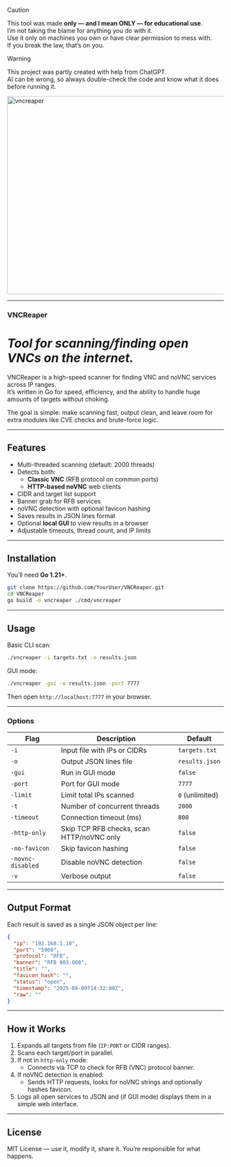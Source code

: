 > [!CAUTION]
> This tool was made **only — and I mean ONLY — for educational use**.  
> I’m not taking the blame for anything you do with it.  
> Use it only on machines you own or have clear permission to mess with.  
> If you break the law, that’s on you.

> [!WARNING]
> This project was partly created with help from ChatGPT.  
> AI can be wrong, so always double-check the code and know what it does before running it.

<img width="1280" height="460" alt="vncreaper" src="https://github.com/user-attachments/assets/45ae4c4c-6c08-4c1b-b018-7f58c1720810" />

---

### **VNCReaper**

# *Tool for scanning/finding open VNCs on the internet.*

VNCReaper is a high-speed scanner for finding VNC and noVNC services across IP ranges.  
It’s written in Go for speed, efficiency, and the ability to handle huge amounts of targets without choking.

The goal is simple: make scanning fast, output clean, and leave room for extra modules like CVE checks and brute-force logic.

---

## Features

- Multi-threaded scanning (default: 2000 threads)
- Detects both:
  - **Classic VNC** (RFB protocol on common ports)
  - **HTTP-based noVNC** web clients
- CIDR and target list support
- Banner grab for RFB services
- noVNC detection with optional favicon hashing
- Saves results in JSON lines format
- Optional **local GUI** to view results in a browser
- Adjustable timeouts, thread count, and IP limits

---

## Installation

You’ll need **Go 1.21+**.

```bash
git clone https://github.com/YourUser/VNCReaper.git
cd VNCReaper
go build -o vncreaper ./cmd/vncreaper
```

---

## Usage

Basic CLI scan:
```bash
./vncreaper -i targets.txt -o results.json
```

GUI mode:
```bash
./vncreaper -gui -o results.json -port 7777
```
Then open `http://localhost:7777` in your browser.

---

### Options

| Flag | Description | Default |
|------|-------------|---------|
| `-i` | Input file with IPs or CIDRs | `targets.txt` |
| `-o` | Output JSON lines file | `results.json` |
| `-gui` | Run in GUI mode | `false` |
| `-port` | Port for GUI mode | `7777` |
| `-limit` | Limit total IPs scanned | `0` (unlimited) |
| `-t` | Number of concurrent threads | `2000` |
| `-timeout` | Connection timeout (ms) | `800` |
| `-http-only` | Skip TCP RFB checks, scan HTTP/noVNC only | `false` |
| `-no-favicon` | Skip favicon hashing | `false` |
| `-novnc-disabled` | Disable noVNC detection | `false` |
| `-v` | Verbose output | `false` |

---

## Output Format

Each result is saved as a single JSON object per line:

```json
{
  "ip": "192.168.1.10",
  "port": "5900",
  "protocol": "RFB",
  "banner": "RFB 003.008",
  "title": "",
  "favicon_hash": "",
  "status": "open",
  "timestamp": "2025-08-09T14:32:00Z",
  "raw": ""
}
```

---

## How it Works

1. Expands all targets from file (`IP:PORT` or CIDR ranges).
2. Scans each target/port in parallel.
3. If not in `http-only` mode:
   - Connects via TCP to check for RFB (VNC) protocol banner.
4. If noVNC detection is enabled:
   - Sends HTTP requests, looks for noVNC strings and optionally hashes favicon.
5. Logs all open services to JSON and (if GUI mode) displays them in a simple web interface.

---

## License

MIT License — use it, modify it, share it. You’re responsible for what happens.
